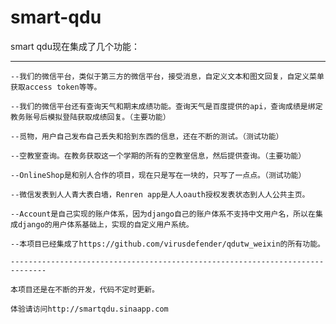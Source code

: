 smart-qdu
=========
smart qdu现在集成了几个功能：

----------------------------------------------------------------------------------

    --我们的微信平台，类似于第三方的微信平台，接受消息，自定义文本和图文回复，自定义菜单获取access token等等。
    
    --我们的微信平台还有查询天气和期末成绩功能。查询天气是百度提供的api，查询成绩是绑定教务账号后模拟登陆获取成绩回复。（主要功能）
    
    --觅物，用户自己发布自己丢失和拾到东西的信息，还在不断的测试。（测试功能）
    
    --空教室查询。在教务获取这一个学期的所有的空教室信息，然后提供查询。（主要功能）
    
    --OnlineShop是和别人合作的项目，现在只是写在一块的，只写了一点点。（测试功能）
    
    --微信发表到人人青大表白墙，Renren app是人人oauth授权发表状态到人人公共主页。
    
    --Account是自己实现的账户体系，因为django自己的账户体系不支持中文用户名，所以在集成django的用户体系基础上，实现的自定义用户系统。
    
    --本项目已经集成了https://github.com/virusdefender/qdutw_weixin的所有功能。
    
    ------------------------------------------------------------------------------
    
    本项目还是在不断的开发，代码不定时更新。
    
    体验请访问http://smartqdu.sinaapp.com
    
